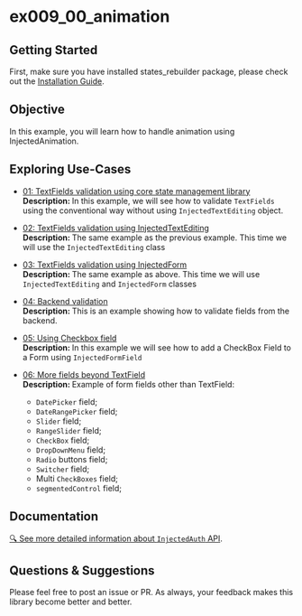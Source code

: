 # ex009_00_animation

## Getting Started
First, make sure you have installed states_rebuilder package, please check out the [Installation Guide](https://github.com/GIfatahTH/states_rebuilder/tree/master/states_rebuilder_package#getting-started-with-states_rebuilder). 
<Br />


## Objective

In this example, you will learn how to handle animation using InjectedAnimation.

## Exploring Use-Cases

- [01: TextFields validation using core state management library](./lib/ex_001_00_text_fields_validation_with_core_state_management)
  <br /><b> Description: </b>
    In this example, we will see how to validate `TextFields` using the conventional way without using `InjectedTextEditing` object.

 
- [02: TextFields validation using InjectedTextEditing](./lib/ex_002_00_text_fields_validation_using_injectTextEditing)
  <br /><b> Description: </b>
    The same example as the previous example. This time we will use the `InjectedTextEditing` class


- [03: TextFields validation using InjectedForm](./lib/ex_003_00_text_fields_validation_using_injectedForm)
  <br /><b> Description: </b>
    The same example as above. This time we will use `InjectedTextEditing` and `InjectedForm` classes

- [04: Backend validation](./lib/ex_004_00_back_end_validation)
  <br /><b> Description: </b>
    This is an example showing how to validate fields from the backend.

- [05: Using Checkbox field](./lib/ex_005_00_check_box_form_field)
  <br /><b> Description: </b>
    In this example we will see how to add a CheckBox Field to a Form using `InjectedFormField`

- [06: More fields beyond TextField](./lib/ex_006_00_other_form_fields)
  <br /><b> Description: </b>
    Example of form fields other than TextField:
    - `DatePicker` field;
    - `DateRangePicker` field;
    - `Slider` field;
    - `RangeSlider` field;
    - `CheckBox` field;
    - `DropDownMenu` field;
    - `Radio` buttons field;
    - `Switcher` field;
    - Multi `CheckBoxes` field;
    - `segmentedControl` field;

## Documentation
[🔍 See more detailed information about `InjectedAuth` API](https://github.com/GIfatahTH/states_rebuilder/wiki/home).


## Questions & Suggestions
Please feel free to post an issue or PR. As always, your feedback makes this library become better and better.
